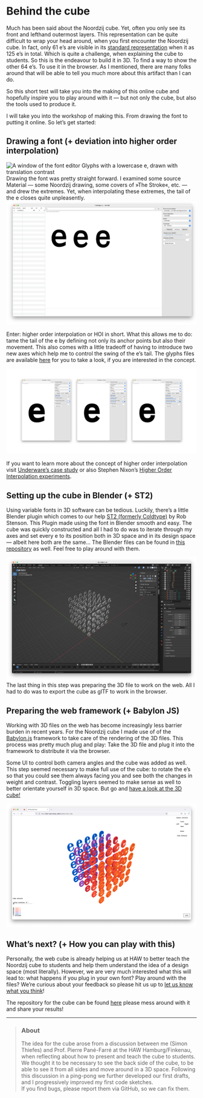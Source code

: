 # Behind the cube

Much has been said about the Noordzij cube. Yet, often you only see its front and lefthand outermost layers. This representation can be quite difficult to wrap your head around, when you first encounter the Noordzij cube. In fact, only 61 e’s are visible in its [standard representation](https://www.uitgeverijdebuitenkant.nl/beheer/upload/202112241127420.niew.jpg) when it as 125 e’s in total. Which is quite a challenge, when explaining the cube to students. So this is the endeavour to build it in 3D. To find a way to show the other 64 e’s. To use it in the browser. As I mentioned, there are many folks around that will be able to tell you much more about this artifact than I can do. 

So this short test will take you into the making of this online cube and hopefully inspire you to play around with it — but not only the cube, but also the tools used to produce it.

I will take you into the workshop of making this. From drawing the font to putting it online. So let’s get started:

## Drawing a font (+ deviation into higher order interpolation) 

![A window of the font editor Glyphs with a lowercase e, drawn with translation contrast](https://user-images.githubusercontent.com/49315922/207306459-c03ba03b-a253-4639-bd92-47f2b1edf2ff.png)
Drawing the font was pretty straight forward. I examined some source Material — some Noordzij drawing, some covers of »The Stroke«, etc. — and drew the extremes. Yet, when interpolating these extremes, the tail of the e closes quite unpleasently. 
![A window of FontGoggles showing a wabbly tail of a lowercase e.](./img/linear-interpolation.png)

Enter: higher order interpolation or HOI in short. What this allows me to do: tame the tail of the e by defining not only its anchor points but also their movement. This also comes with a little tradeoff of having to introduce two new axes which help me to control the swing of the e’s tail. The glyphs files are available [here](../source-files) for you to take a look, if you are interested in the concept.

![A window of FontGoggles showing a lowercase e. Two construction helper axes allow to control the tail of the e.](./img/hoi.png)

If you want to learn more about the concept of higher order interpolation visit [Underware’s case study](https://underware.nl/case-studies/hoi/) or also Stephen Nixon’s [Higher Order Interpolation experiments](https://github.com/arrowtype/NLI-test).



## Setting up the cube in Blender (+ ST2)

Using variable fonts in 3D software can be tedious. Luckily, there’s a little Blender plugin which comes to our help [ST2 (formerly Coldtype)](https://github.com/coldtype/st2) by Rob Stenson. This Plugin made using the font in Blender smooth and easy. The cube was quickly constructed and all I had to do was to iterate through my axes and set every e to its position both in 3D space and in its design space — albeit here both are the same…
The Blender files can be found in [this repository](../source-files) as well. Feel free to play around with them.

![A window of Blender showing a cube constructed of lowercase e’s in different constructions following the example of the Noordzij cube.](./img/blender.png)
The last thing in this step was preparing the 3D file to work on the web. All I had to do was to export the cube as glTF to work in the browser.



## Preparing the web framework (+ Babylon JS)

Working with 3D files on the web has become increasingly less barrier burden in recent years. For the Noordzij cube I made use of of the [Babylon.js](https://github.com/BabylonJS/Babylon.js) framework to take care of the rendering of the 3D files. This process was pretty much plug and play: Take the 3D file and plug it into the framework to distribute it via the browser. 

Some UI to control both camera angles and the cube was added as well. This step seemed necessary to make full use of the cube: to rotate the e’s so that you could see them always facing you and see both the changes in weight and contrast. Toggling layers seemed to make sense as well to better orientate yourself in 3D space. But go and [have a look at the 3D cube!](https://haw-type-design.github.io/noordzij-cube/)

![A browser window showing the 3D Noordzij cube from the top left corner. The e’s are coloured from orange to blue.](./img/web-cube.png)



## What’s next? (+ How you can play with this)

Personally, the web cube is already helping us at HAW to better teach the Noordzij cube to students and help them understand the idea of a design space (most literally). However, we are very much interested what this will lead to: what happens if you plug in your own font? Play around with the files? We’re curious about your feedback so please hit us up to [let us know what you think](mailto:simon.thiefes@haw-hamburg.de?subject=Noordzij3D&cc=pierre.pane-farre@haw-hamburg.de)!

The repository for the cube can be found [here](https://github.com/haw-type-design/haw-type-design.github.io/tree/main/noordzij-cube) please mess around with it and share your results!

---

> ### About
>
> The idea for the cube arose from a discussion between me (Simon Thiefes) and Prof. Pierre Pané-Farré at the HAW Hamburg/Finkenau, when reflecting about how to present and teach the cube to students. We thought it to be necessary to see the back side of the cube, to be able to see it from all sides and move around in a 3D space. Following this discussion in a ping-pong we further developed our first drafts, and I progressively improved my first code sketches. <br>If you find bugs, please report them via GitHub, so we can fix them.
